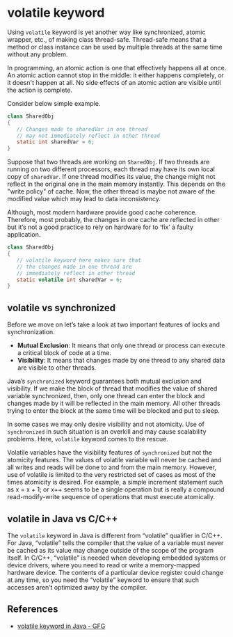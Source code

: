 # volatile keyword

Using ```volatile``` keyword is yet another way like synchronized, atomic wrapper, etc., of making class thread-safe. Thread-safe means that a method or class instance can be used by multiple threads at the same time without any problem.  

In programming, an atomic action is one that effectively happens all at once. An atomic action cannot stop in the middle: it either happens completely, or it doesn't happen at all. No side effects of an atomic action are visible until the action is complete.

Consider below simple example.

```java
class SharedObj
{
   // Changes made to sharedVar in one thread
   // may not immediately reflect in other thread
   static int sharedVar = 6;
}
```

Suppose that two threads are working on ```SharedObj```. If two threads are running on two different processors, each thread may have its own local copy of ```sharedVar```. If one thread modifies its value, the change might not reflect in the original one in the main memory instantly. This depends on the "write policy" of cache. Now, the other thread is maybe not aware of the modified value which may lead to data inconsistency.  

Although, most modern hardware provide good cache coherence. Therefore, most probably, the changes in one cache are reflected in other but it’s not a good practice to rely on hardware for to ‘fix’ a faulty application.  

```java
class SharedObj
{
   // volatile keyword here makes sure that
   // the changes made in one thread are 
   // immediately reflect in other thread
   static volatile int sharedVar = 6;
}
```

## volatile vs synchronized

Before we move on let’s take a look at two important features of locks and synchronization. 

- **Mutual Exclusion**: It means that only one thread or process can execute a critical block of code at a time.
- **Visibility**: It means that changes made by one thread to any shared data are visible to other threads.

Java’s ```synchronized``` keyword guarantees both mutual exclusion and visibility. If we make the block of thread that modifies the value of shared variable synchronized, then, only one thread can enter the block and changes made by it will be reflected in the main memory. All other threads trying to enter the block at the same time will be blocked and put to sleep. 

In some cases we may only desire visibility and not atomicity. Use of ```synchronized``` in such situation is an overkill and may cause scalability problems. Here, ```volatile``` keyword comes to the rescue.  

Volatile variables have the visibility features of ```synchronized``` but not the atomicity features. The values of volatile variable will never be cached and all writes and reads will be done to and from the main memory. However, use of volatile is limited to the very restricted set of cases as most of the times atomicity is desired. For example, a simple increment statement such as x = x + 1; or x++ seems to be a single operation but is really a compound read-modify-write sequence of operations that must execute atomically. 

## volatile in Java vs C/C++

The ```volatile``` keyword in Java is different from “volatile” qualifier in C/C++. For Java, “volatile” tells the compiler that the value of a variable must never be cached as its value may change outside of the scope of the program itself. In C/C++, “volatile” is needed when developing embedded systems or device drivers, where you need to read or write a memory-mapped hardware device. The contents of a particular device register could change at any time, so you need the “volatile” keyword to ensure that such accesses aren’t optimized away by the compiler.

## References
- [volatile keyword in Java - GFG](https://www.geeksforgeeks.org/volatile-keyword-in-java/)